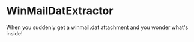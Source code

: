 # WinMailDatExtractor
When you suddenly get a winmail.dat attachment and you wonder what's inside!

